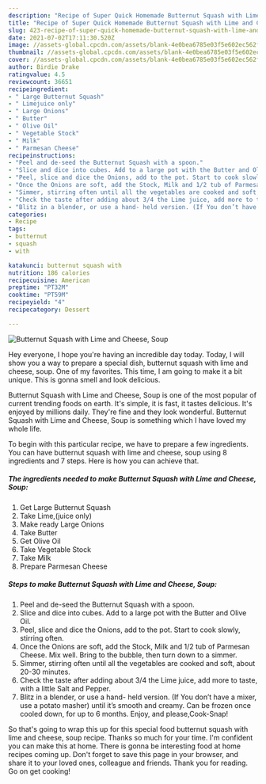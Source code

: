 ```yaml
---
description: "Recipe of Super Quick Homemade Butternut Squash with Lime and Cheese, Soup"
title: "Recipe of Super Quick Homemade Butternut Squash with Lime and Cheese, Soup"
slug: 423-recipe-of-super-quick-homemade-butternut-squash-with-lime-and-cheese-soup
date: 2021-07-02T17:11:30.520Z
image: //assets-global.cpcdn.com/assets/blank-4e0bea6785e03f5e602ec562f230caae08da540cada707380b4fe1bbebba43da.png
thumbnail: //assets-global.cpcdn.com/assets/blank-4e0bea6785e03f5e602ec562f230caae08da540cada707380b4fe1bbebba43da.png
cover: //assets-global.cpcdn.com/assets/blank-4e0bea6785e03f5e602ec562f230caae08da540cada707380b4fe1bbebba43da.png
author: Birdie Drake
ratingvalue: 4.5
reviewcount: 36651
recipeingredient:
- " Large Butternut Squash"
- " Limejuice only"
- " Large Onions"
- " Butter"
- " Olive Oil"
- " Vegetable Stock"
- " Milk"
- " Parmesan Cheese"
recipeinstructions:
- "Peel and de-seed the Butternut Squash with a spoon."
- "Slice and dice into cubes. Add to a large pot with the Butter and Olive Oil."
- "Peel, slice and dice the Onions, add to the pot. Start to cook slowly, stirring often."
- "Once the Onions are soft, add the Stock, Milk and 1/2 tub of Parmesan Cheese. Mix well. Bring to the bubble, then turn down to a simmer."
- "Simmer, stirring often until all the vegetables are cooked and soft, about 20-30 minutes."
- "Check the taste after adding about 3/4 the Lime juice, add more to taste, with a little Salt and Pepper."
- "Blitz in a blender, or use a hand- held version. (If You don’t have a mixer, use a potato masher) until it’s smooth and creamy. Can be frozen once cooled down, for up to 6 months. Enjoy, and please,Cook-Snap!"
categories:
- Recipe
tags:
- butternut
- squash
- with

katakunci: butternut squash with 
nutrition: 186 calories
recipecuisine: American
preptime: "PT32M"
cooktime: "PT59M"
recipeyield: "4"
recipecategory: Dessert

---
```



![Butternut Squash with Lime and Cheese, Soup](//assets-global.cpcdn.com/assets/blank-4e0bea6785e03f5e602ec562f230caae08da540cada707380b4fe1bbebba43da.png)

Hey everyone, I hope you're having an incredible day today. Today, I will show you a way to prepare a special dish, butternut squash with lime and cheese, soup. One of my favorites. This time, I am going to make it a bit unique. This is gonna smell and look delicious.

Butternut Squash with Lime and Cheese, Soup is one of the most popular of current trending foods on earth. It's simple, it is fast, it tastes delicious. It's enjoyed by millions daily. They're fine and they look wonderful. Butternut Squash with Lime and Cheese, Soup is something which I have loved my whole life.




To begin with this particular recipe, we have to prepare a few ingredients. You can have butternut squash with lime and cheese, soup using 8 ingredients and 7 steps. Here is how you can achieve that.

<!--inarticleads1-->

##### The ingredients needed to make Butternut Squash with Lime and Cheese, Soup:

1. Get  Large Butternut Squash
1. Take  Lime,(juice only)
1. Make ready  Large Onions
1. Take  Butter
1. Get  Olive Oil
1. Take  Vegetable Stock
1. Take  Milk
1. Prepare  Parmesan Cheese




<!--inarticleads2-->

##### Steps to make Butternut Squash with Lime and Cheese, Soup:

1. Peel and de-seed the Butternut Squash with a spoon.
1. Slice and dice into cubes. Add to a large pot with the Butter and Olive Oil.
1. Peel, slice and dice the Onions, add to the pot. Start to cook slowly, stirring often.
1. Once the Onions are soft, add the Stock, Milk and 1/2 tub of Parmesan Cheese. Mix well. Bring to the bubble, then turn down to a simmer.
1. Simmer, stirring often until all the vegetables are cooked and soft, about 20-30 minutes.
1. Check the taste after adding about 3/4 the Lime juice, add more to taste, with a little Salt and Pepper.
1. Blitz in a blender, or use a hand- held version. (If You don’t have a mixer, use a potato masher) until it’s smooth and creamy. Can be frozen once cooled down, for up to 6 months. Enjoy, and please,Cook-Snap!




So that's going to wrap this up for this special food butternut squash with lime and cheese, soup recipe. Thanks so much for your time. I'm confident you can make this at home. There is gonna be interesting food at home recipes coming up. Don't forget to save this page in your browser, and share it to your loved ones, colleague and friends. Thank you for reading. Go on get cooking!
